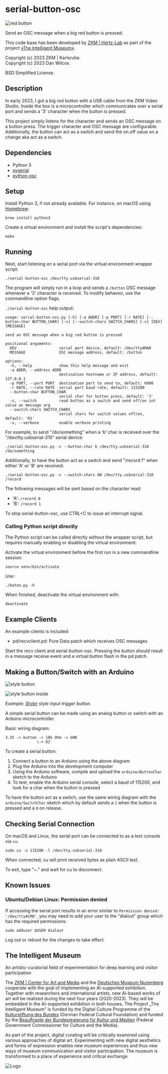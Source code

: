 serial-button-osc
=================

![red button](media/red_button.jpg)

Send an OSC message when a big red button is pressed.

This code base has been developed by [ZKM | Hertz-Lab](https://zkm.de/en/about-the-zkm/organization/hertz-lab) as part of the project [»The Intelligent Museum«](#the-intelligent-museum). 

Copyright (c) 2023 ZKM | Karlsruhe.  
Copyright (c) 2023 Dan Wilcox.  

BSD Simplified License.

Description
-----------

In early 2023, I got a big red button with a USB cable from the ZKM Video Studio. Inside the box is a microcontroller which communicates over a serial port and sends a '3' character when the button is pressed.

This project simply listens for the character and sends an OSC message on a button press. The trigger character and OSC message are configurable. Additionally, the button can act as a switch and send the on.off value on a change aka act as a switch.

Dependencies
------------

* Python 3
* [pyserial](https://github.com/pyserial/pyserial)
* [python-osc](https://github.com/attwad/python-osc)

Setup
-----

Install Python 3, if not already available. For instance, on macOS using [Homebrew](http://brew.sh):

```shell
brew install python3
```

Create a virtual environment and install the script's dependencies:

```shell
make
```

Running
-------

Next, start listening on a serial port via the virtual environment wrapper script:

    ./serial-button-osc /dev/tty.usbserial-310

The program will simply run in a loop and sends a `/button` OSC message whenever a '3' character is received. To modify behavior, use the commandline option flags.

`./serial-button-osc` help output:
~~~
usage: serial-button-osc.py [-h] [-a ADDR] [-p PORT] [-r RATE] [--button-char BUTTON_CHAR] [-s] [--switch-chars SWITCH_CHARS] [-v] [DEV] [MESSAGE]

send an OSC message when a big red button is pressed

positional arguments:
  DEV                   serial port device, default: /dev/ttyAMA0
  MESSAGE               OSC message address, default: /button

options:
  -h, --help            show this help message and exit
  -a ADDR, --address ADDR
                        destination hostname or IP address, default: 127.0.0.1
  -p PORT, --port PORT  destination port to send to, default: 6000
  -r RATE, --rate RATE  serial port baud rate, default: 115200
  --button-char BUTTON_CHAR
                        serial char for button press, default: '3'
  -s, --switch          read button as a switch and send off/on int value as message arg
  --switch-chars SWITCH_CHARS
                        serial chars for switch values off/on, default: '01'
  -v, --verbose         enable verbose printing
~~~

For example, to send "/do/something" when a 'b' char is received over the "/dev/tty.usbserial-310" serial device:

    ./serial-button-osc.py -v --button-char b /dev/tty.usbserial-310 /do/something

Additionally, to have the button act as a switch and send "/record f" when either 'A' or 'B' are received:

    ./serial-button-osc.py -v --switch-chars AB /dev/tty.usbserial-310 /record

The following messages will be sent based on the character read:
* 'A': `/record 0`
* 'B': `/record 1`

To stop serial-button-osc, use CTRL+C to issue an interrupt signal.

### Calling Python script directly

The Python script can be called directly without the wrapper script, but requires manually enabling or disabling the virtual environment:

Activate the virtual environment before the first run in a new commandline session:

    source venv/bin/activate

Use:

    ./baton.py -h

When finished, deactivate the virtual environment with:

    deactivate

Example Clients
---------------

An example clients is included:

* pd/recvclient.pd: Pure Data patch which receives OSC messages

Start the recv client and serial-button-osc. Pressing the button should result in a message receive event and a virtual button flash in the pd patch.

Making a Button/Switch with an Arduino
--------------------------------------

![style button](media/style-button.jpg)

![style button inside](media/style-button-inside.jpg)

_Example: [Styler](https://github.com/zkmkarlsruhe/Styler) style input trigger button._

A simple serial button can be made using an analog button or switch with an Arduino microcontroller.

Basic wiring diagram:
~~~
3.3V -> button -> 10k Ohm -> GND
              \-> D2
~~~

To create a serial button:
1. Connect a button to an Arduino using the above diagram
2. Plug the Arduino into the development computer
3. Using the Arduino software, compile and upload the `arduino/ButtonChar` sketch to the Arduino
4. To test, enable the Arduino serial console, select a baud of 115200, and look for a char when the button is pressed

To have the button act as a switch, use the same wiring diagram with the `arduino/SwitchChar` sketch which by default sends a `1` when the button is pressed and a `0` on release.

Checking Serial Connection
--------------------------

On macOS and Linux, the serial port can be connected to as a text console via `cu`:

    sudo cu -s 115200 -l /dev/tty.usbserial-310

When connected, cu will print received bytes as plain ASCII text.

To exit, type "~." and wait for cu to disconnect.

Known Issues
------------

### Ubuntu/Debian Linux: Permission denied

If accessing the serial port results in an error similar to `Permission denied: '/dev/ttyACM0'`, you may need to add your user to the "dialout" group which has the required permissions:

    sudo adduser $USER dialout

Log out or reboot for the changes to take effect.

The Intelligent Museum
----------------------

An artistic-curatorial field of experimentation for deep learning and visitor participation

The [ZKM | Center for Art and Media](https://zkm.de/en) and the [Deutsches Museum Nuremberg](https://www.deutsches-museum.de/en/nuernberg/information/) cooperate with the goal of implementing an AI-supported exhibition. Together with researchers and international artists, new AI-based works of art will be realized during the next four years (2020-2023).  They will be embedded in the AI-supported exhibition in both houses. The Project „The Intelligent Museum” is funded by the Digital Culture Programme of the [Kulturstiftung des Bundes](https://www.kulturstiftung-des-bundes.de/en) (German Federal Cultural Foundation) and funded by the [Beauftragte der Bundesregierung für Kultur und Medien](https://www.bundesregierung.de/breg-de/bundesregierung/staatsministerin-fuer-kultur-und-medien) (Federal Government Commissioner for Culture and the Media).

As part of the project, digital curating will be critically examined using various approaches of digital art. Experimenting with new digital aesthetics and forms of expression enables new museum experiences and thus new ways of museum communication and visitor participation. The museum is transformed to a place of experience and critical exchange.

![Logo](media/Logo_ZKM_DMN_KSB.png)

